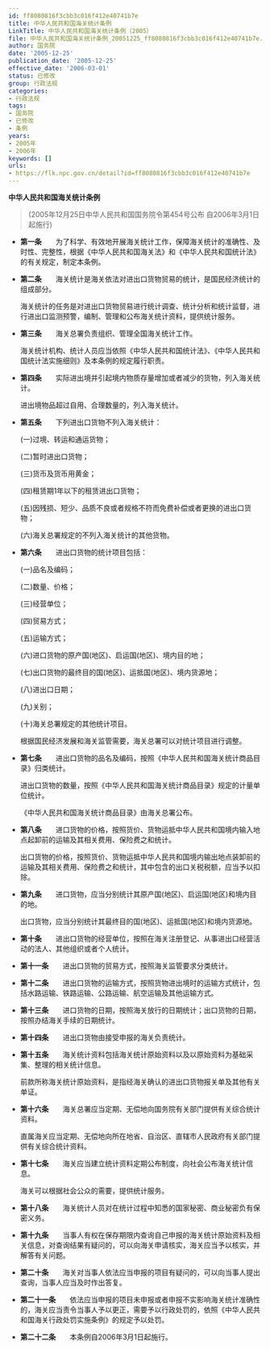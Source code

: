```yaml
---
id: ff8080816f3cbb3c016f412e40741b7e
title: 中华人民共和国海关统计条例
LinkTitle: 中华人民共和国海关统计条例（2005）
file: 中华人民共和国海关统计条例_20051225_ff8080816f3cbb3c016f412e40741b7e.docx
author: 国务院
date: '2005-12-25'
publication_date: '2005-12-25'
effective_date: '2006-03-01'
status: 已修改
group: 行政法规
categories:
- 行政法规
tags:
- 国务院
- 已修改
- 条例
years:
- 2005年
- 2006年
keywords: []
urls:
- https://flk.npc.gov.cn/detail?id=ff8080816f3cbb3c016f412e40741b7e
---
```


**中华人民共和国海关统计条例**

> (2005年12月25日中华人民共和国国务院令第454号公布 自2006年3月1日起施行)

- **第一条**　　为了科学、有效地开展海关统计工作，保障海关统计的准确性、及时性、完整性，根据《中华人民共和国海关法》和《中华人民共和国统计法》的有关规定，制定本条例。

- **第二条**　　海关统计是海关依法对进出口货物贸易的统计，是国民经济统计的组成部分。

  海关统计的任务是对进出口货物贸易进行统计调查、统计分析和统计监督，进行进出口监测预警，编制、管理和公布海关统计资料，提供统计服务。

- **第三条**　　海关总署负责组织、管理全国海关统计工作。

  海关统计机构、统计人员应当依照《中华人民共和国统计法》、《中华人民共和国统计法实施细则》及本条例的规定履行职责。

- **第四条**　　实际进出境并引起境内物质存量增加或者减少的货物，列入海关统计。

  进出境物品超过自用、合理数量的，列入海关统计。

- **第五条**　　下列进出口货物不列入海关统计：

  (一)过境、转运和通运货物；

  (二)暂时进出口货物；

  (三)货币及货币用黄金；

  (四)租赁期1年以下的租赁进出口货物；

  (五)因残损、短少、品质不良或者规格不符而免费补偿或者更换的进出口货物；

  (六)海关总署规定的不列入海关统计的其他货物。

- **第六条**　　进出口货物的统计项目包括：

  (一)品名及编码；

  (二)数量、价格；

  (三)经营单位；

  (四)贸易方式；

  (五)运输方式；

  (六)进口货物的原产国(地区)、启运国(地区)、境内目的地；

  (七)出口货物的最终目的国(地区)、运抵国(地区)、境内货源地；

  (八)进出口日期；

  (九)关别；

  (十)海关总署规定的其他统计项目。

  根据国民经济发展和海关监管需要，海关总署可以对统计项目进行调整。

- **第七条**　　进出口货物的品名及编码，按照《中华人民共和国海关统计商品目录》归类统计。

  进出口货物的数量，按照《中华人民共和国海关统计商品目录》规定的计量单位统计。

  《中华人民共和国海关统计商品目录》由海关总署公布。

- **第八条**　　进口货物的价格，按照货价、货物运抵中华人民共和国境内输入地点起卸前的运输及其相关费用、保险费之和统计。

  出口货物的价格，按照货价、货物运抵中华人民共和国境内输出地点装卸前的运输及其相关费用、保险费之和统计，其中包含的出口关税税额，应当予以扣除。

- **第九条**　　进口货物，应当分别统计其原产国(地区)、启运国(地区)和境内目的地。

  出口货物，应当分别统计其最终目的国(地区)、运抵国(地区)和境内货源地。

- **第十条**　　进出口货物的经营单位，按照在海关注册登记、从事进出口经营活动的法人、其他组织或者个人统计。

- **第十一条**　　进出口货物的贸易方式，按照海关监管要求分类统计。

- **第十二条**　　进出口货物的运输方式，按照货物进出境时的运输方式统计，包括水路运输、铁路运输、公路运输、航空运输及其他运输方式。

- **第十三条**　　进口货物的日期，按照海关放行的日期统计；出口货物的日期，按照办结海关手续的日期统计。

- **第十四条**　　进出口货物由接受申报的海关负责统计。

- **第十五条**　　海关统计资料包括海关统计原始资料以及以原始资料为基础采集、整理的相关统计信息。

  前款所称海关统计原始资料，是指经海关确认的进出口货物报关单及其他有关单证。

- **第十六条**　　海关总署应当定期、无偿地向国务院有关部门提供有关综合统计资料。

  直属海关应当定期、无偿地向所在地省、自治区、直辖市人民政府有关部门提供有关综合统计资料。

- **第十七条**　　海关应当建立统计资料定期公布制度，向社会公布海关统计信息。

  海关可以根据社会公众的需要，提供统计服务。

- **第十八条**　　海关统计人员对在统计过程中知悉的国家秘密、商业秘密负有保密义务。

- **第十九条**　　当事人有权在保存期限内查询自己申报的海关统计原始资料及相关信息，对查询结果有疑问的，可以向海关申请核实，海关应当予以核实，并解答有关问题。

- **第二十条**　　海关对当事人依法应当申报的项目有疑问的，可以向当事人提出查询，当事人应当及时作出答复。

- **第二十一条**　　依法应当申报的项目未申报或者申报不实影响海关统计准确性的，海关应当责令当事人予以更正，需要予以行政处罚的，依照《中华人民共和国海关行政处罚实施条例》的规定予以处罚。

- **第二十二条**　　本条例自2006年3月1日起施行。
